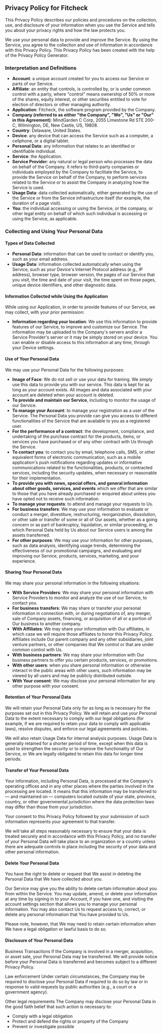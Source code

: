 ## Privacy Policy for Fitcheck

This Privacy Policy describes our policies and procedures on the collection, use, and disclosure of your information when you use the Service and tells you about your privacy rights and how the law protects you.

We use your personal data to provide and improve the Service. By using the Service, you agree to the collection and use of information in accordance with this Privacy Policy. This Privacy Policy has been created with the help of the Privacy Policy Generator.

### Interpretation and Definitions

- **Account**: a unique account created for you to access our Service or parts of our Service.
- **Affiliate**: an entity that controls, is controlled by, or is under common control with a party, where "control" means ownership of 50% or more of the shares, equity interest, or other securities entitled to vote for election of directors or other managing authority.
- **Application**: Fitcheck, the software program provided by the Company.
- **Company (referred to as either "the Company", "We", "Us" or "Our" in this Agreement)**: MindGarden C Corp, 2055 Limestone Rd STE 200-C, Wilmington, DE, New Castle, US, 19808.
- **Country**: Delaware, United States.
- **Device**: any device that can access the Service such as a computer, a cellphone, or a digital tablet.
- **Personal Data**: any information that relates to an identified or identifiable individual.
- **Service**: the Application.
- **Service Provider**: any natural or legal person who processes the data on behalf of the Company. It refers to third-party companies or individuals employed by the Company to facilitate the Service, to provide the Service on behalf of the Company, to perform services related to the Service or to assist the Company in analyzing how the Service is used.
- **Usage Data**: data collected automatically, either generated by the use of the Service or from the Service infrastructure itself (for example, the duration of a page visit).
- **You**: the individual accessing or using the Service, or the company, or other legal entity on behalf of which such individual is accessing or using the Service, as applicable.

### Collecting and Using Your Personal Data

#### Types of Data Collected
- **Personal Data**: information that can be used to contact or identify you, such as your email address.
- **Usage Data**: information collected automatically when using the Service, such as your Device's Internet Protocol address (e.g., IP address), browser type, browser version, the pages of our Service that you visit, the time and date of your visit, the time spent on those pages, unique device identifiers, and other diagnostic data.

#### Information Collected while Using the Application

While using our Application, in order to provide features of our Service, we may collect, with your prior permission:

- **Information regarding your location**: We use this information to provide features of our Service, to improve and customize our Service. The information may be uploaded to the Company's servers and/or a Service Provider's server or it may be simply stored on your device. You can enable or disable access to this information at any time, through your Device settings.

#### Use of Your Personal Data

We may use your Personal Data for the following purposes:
- **Image of Face**: We do not sell or use your data for training. We simply use this data to provide you with our service. This data is kept for as long as your account exists. All images and data associated with your account are deleted when your account is deleted. 
- **To provide and maintain our Service**, including to monitor the usage of our Service.
- **To manage your Account**: to manage your registration as a user of the Service. The Personal Data you provide can give you access to different functionalities of the Service that are available to you as a registered user.
- **For the performance of a contract**: the development, compliance, and undertaking of the purchase contract for the products, items, or services you have purchased or of any other contract with Us through the Service.
- **To contact you**: to contact you by email, telephone calls, SMS, or other equivalent forms of electronic communication, such as a mobile application's push notifications regarding updates or informative communications related to the functionalities, products, or contracted services, including the security updates, when necessary or reasonable for their implementation.
- **To provide you with news, special offers, and general information about other goods, services, and events** which we offer that are similar to those that you have already purchased or enquired about unless you have opted not to receive such information.
- **To manage your requests**: to attend and manage your requests to Us.
- **For business transfers**: We may use your information to evaluate or conduct a merger, divestiture, restructuring, reorganization, dissolution, or other sale or transfer of some or all of Our assets, whether as a going concern or as part of bankruptcy, liquidation, or similar proceeding, in which Personal Data held by Us about our Service users is among the assets transferred.
- **For other purposes**: We may use your information for other purposes, such as data analysis, identifying usage trends, determining the effectiveness of our promotional campaigns, and evaluating and improving our Service, products, services, marketing, and your experience.

#### Sharing Your Personal Data

We may share your personal information in the following situations:

- **With Service Providers**: We may share your personal information with Service Providers to monitor and analyze the use of our Service, to contact you.
- **For business transfers**: We may share or transfer your personal information in connection with, or during negotiations of, any merger, sale of Company assets, financing, or acquisition of all or a portion of Our business to another company.
- **With Affiliates**: We may share your information with Our affiliates, in which case we will require those affiliates to honor this Privacy Policy. Affiliates include Our parent company and any other subsidiaries, joint venture partners, or other companies that We control or that are under common control with Us.
- **With business partners**: We may share your information with Our business partners to offer you certain products, services, or promotions.
- **With other users**: when you share personal information or otherwise interact in the public areas with other users, such information may be viewed by all users and may be publicly distributed outside.
- **With Your consent**: We may disclose your personal information for any other purpose with your consent.

#### Retention of Your Personal Data

We will retain your Personal Data only for as long as is necessary for the purposes set out in this Privacy Policy. We will retain and use your Personal Data to the extent necessary to comply with our legal obligations (for example, if we are required to retain your data to comply with applicable laws), resolve disputes, and enforce our legal agreements and policies.

We will also retain Usage Data for internal analysis purposes. Usage Data is generally retained for a shorter period of time, except when this data is used to strengthen the security or to improve the functionality of Our Service, or We are legally obligated to retain this data for longer time periods.

#### Transfer of Your Personal Data

Your information, including Personal Data, is processed at the Company's operating offices and in any other places where the parties involved in the processing are located. It means that this information may be transferred to — and maintained on — computers located outside of your state, province, country, or other governmental jurisdiction where the data protection laws may differ than those from your jurisdiction.

Your consent to this Privacy Policy followed by your submission of such information represents your agreement to that transfer.

We will take all steps reasonably necessary to ensure that your data is treated securely and in accordance with this Privacy Policy, and no transfer of your Personal Data will take place to an organization or a country unless there are adequate controls in place including the security of your data and other personal information.

#### Delete Your Personal Data

You have the right to delete or request that We assist in deleting the Personal Data that We have collected about you.

Our Service may give you the ability to delete certain information about you from within the Service. You may update, amend, or delete your information at any time by signing in to your Account, if you have one, and visiting the account settings section that allows you to manage your personal information. You may also contact Us to request access to, correct, or delete any personal information that You have provided to Us.

Please note, however, that We may need to retain certain information when We have a legal obligation or lawful basis to do so.

#### Disclosure of Your Personal Data

Business Transactions
If the Company is involved in a merger, acquisition, or asset sale, your Personal Data may be transferred. We will provide notice before your Personal Data is transferred and becomes subject to a different Privacy Policy.

Law enforcement
Under certain circumstances, the Company may be required to disclose your Personal Data if required to do so by law or in response to valid requests by public authorities (e.g., a court or a government agency).

Other legal requirements
The Company may disclose your Personal Data in the good faith belief that such action is necessary to:

- Comply with a legal obligation
- Protect and defend the rights or property of the Company
- Prevent or investigate possible
